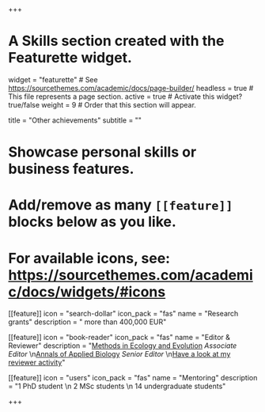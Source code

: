 +++
# A Skills section created with the Featurette widget.
widget = "featurette"  # See https://sourcethemes.com/academic/docs/page-builder/
headless = true  # This file represents a page section.
active = true  # Activate this widget? true/false
weight = 9  # Order that this section will appear.

title = "Other achievements"
subtitle = ""

# Showcase personal skills or business features.
# 
# Add/remove as many `[[feature]]` blocks below as you like.
# 
# For available icons, see: https://sourcethemes.com/academic/docs/widgets/#icons

[[feature]]
  icon = "search-dollar"
  icon_pack = "fas"
  name = "Research grants"
  description = " more than 400,000 EUR"

[[feature]]
  icon = "book-reader"
  icon_pack = "fas"
  name = "Editor & Reviewer"
  description = "[Methods in Ecology and Evolution](https://besjournals.onlinelibrary.wiley.com/journal/2041210X) *Associate Editor*  \n[Annals of Applied Biology](https://onlinelibrary.wiley.com/journal/17447348) *Senior Editor*   \n[Have a look at my reviewer activity](https://publons.com/author/1283862/antonino-malacrino)"  

[[feature]]
  icon = "users"
  icon_pack = "fas"
  name = "Mentoring"
  description = "1 PhD student  \n 2 MSc students  \n 14 undergraduate students"

+++
